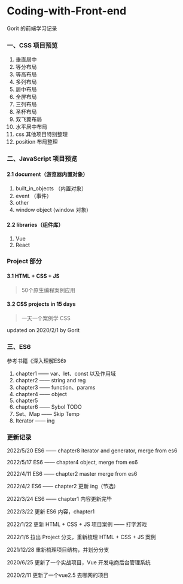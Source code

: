 # Coding-with-Front-end
Gorit 的前端学习记录 

### 一、CSS 项目预览  
1. 垂直居中 
2. 等分布局  
3. 等高布局 
4. 多列布局 
5. 居中布局 
6. 全屏布局 
7. 三列布局 
8. 圣杯布局 
9. 双飞翼布局 
10. 水平居中布局 
11. css 其他项目特别整理  
12. position 布局整理

### 二、JavaScript 项目预览  
#### 2.1 document（游览器内置对象）
1. built_in_objects （内置对象） 
2. event （事件）  
3. other  
4. window object (window 对象)  

#### 2.2 libraries（组件库）
1. Vue
2. React

### Project 部分 
#### 3.1 HTML + CSS + JS
> 50个原生编程案例应用

#### 3.2 CSS projects in 15 days
> 一天一个案例学 CSS


updated on 2020/2/1 by Gorit  

### 三、ES6
参考书籍《深入理解ES6》
1. chapter1 —— var、let、const 以及作用域
2. chapter2 —— string and reg
3. chapter3 —— function、params
4. chapter4 —— object  
5. chapter5
6. chapter6 —— Sybol TODO
7. Set、Map —— Skip Temp
8. Iterator —— ing
### 更新记录  
2022/5/20 ES6 —— chapter8 iterator and generator, merge from es6

2022/5/17 ES6 —— chapter4 object, merge from es6

2022/4/11 ES6 —— chapter2 master merge from es6

2022/4/2 ES6 —— chapter2 更新 ing（节选）

2022/3/24 ES6 —— chapter1 内容更新完毕

2022/3/22 更新 ES6 内容，chapter1

2022/1/22 更新 HTML + CSS + JS 项目案例 —— 打字游戏  

2022/1/6 拉出 Project 分支，重新梳理 HTML + CSS + JS 案例

2021/12/28 重新梳理项目结构，并划分分支

2020/6/25 更新了一个实战项目，Vue 开发电商后台管理系统  

2020/2/11 更新了一个vue2.5 去哪网的项目  
